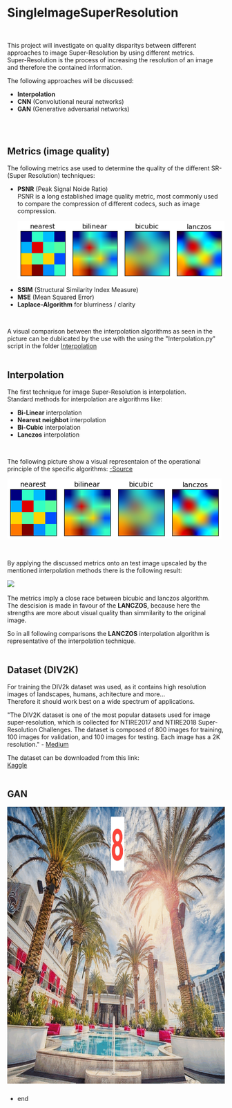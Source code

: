 # SingleImageSuperResolution
<br />

This project will investigate on quality disparitys between different approaches to image Super-Resolution by using different metrics. <br />
Super-Resolution is the process of increasing the resolution of an image and therefore the contained information. <br />

The following approaches will be discussed:
- **Interpolation**
- **CNN** (Convolutional neural networks)
- **GAN** (Generative adversarial networks)
<br />
<br />


## Metrics (image quality)

The following metrics ase used to determine the quality of the different SR- (Super Resolution) techniques:
- **PSNR** (Peak Signal Noide Ratio) <br />
  PSNR is a long established image quality metric, most commonly used to compare the compression of different codecs, such as image compression.
  <p align="center">
  <img src="figures/Interpolation_visual.png">
  </p>
- **SSIM** (Structural Similarity Index Measure)
- **MSE** (Mean Squared Error)
- **Laplace-Algorithm** for blurriness / clarity
<br />

A visual comparison between the interpolation algorithms as seen in the picture can be dublicated by the use with the  using the "Interpolation.py" script in the folder [Interpolation](https://github.com/tilllit/SingleImageSuperResolution/tree/main/Interpolation)
<br />
<br />


## Interpolation

The first technique for image Super-Resolution is interpolation. <br />
Standard methods for interpolation are algorithms like: <br />
- **Bi-Linear** interpolation
- **Nearest neighbot** interpolation
- **Bi-Cubic** interpolation
- **Lanczos** interpolation
<br />

The following picture show a visual representaion of the operational principle of the specific algorithms:
[ -Source](https://matplotlib.org/1.4.2/examples/images_contours_and_fields/interpolation_methods.html)

<p align="left">
  <img src="figures/Interpolation_visual.png">
</p>
<br />

By applying the discussed metrics onto an test image upscaled by the mentioned interpolation methods there is the following result:

<p align="left">
  <img src="figures/Interpolation.png">
</p>

The metrics imply a close race between bicubic and lanczos algorithm. <br />
The descision is made in favour of the **LANCZOS**, because here the strengths are more about visual quality than simmilarity to the original image.

So in all following comparisons the **LANCZOS** interpolation algorithm is representative of the interpolation technique.
<br />
<br />


## Dataset (DIV2K)

For training the DIV2k dataset was used, as it contains high resolution images of landscapes, humans, achitecture and more... <br />
Therefore it should work best on a wide spectrum of applications.

"The DIV2K dataset is one of the most popular datasets used for image super-resolution, which is collected for NTIRE2017 and NTIRE2018 Super-Resolution Challenges. The dataset is composed of 800 images for training, 100 images for validation, and 100 images for testing. Each image has a 2K resolution." - [Medium](https://openmmlab.medium.com/awesome-datasets-for-super-resolution-introduction-and-pre-processing-55f8501f8b18)


The dataset can be downloaded from this link: <br />
[Kaggle](https://www.kaggle.com/datasets/rain0905/div2k-dataset)
<br />
<br />


## GAN
<p align="center">
  <img height="640" width="960" src="figures/GAN_div2k.gif">
</p>

###

* end
